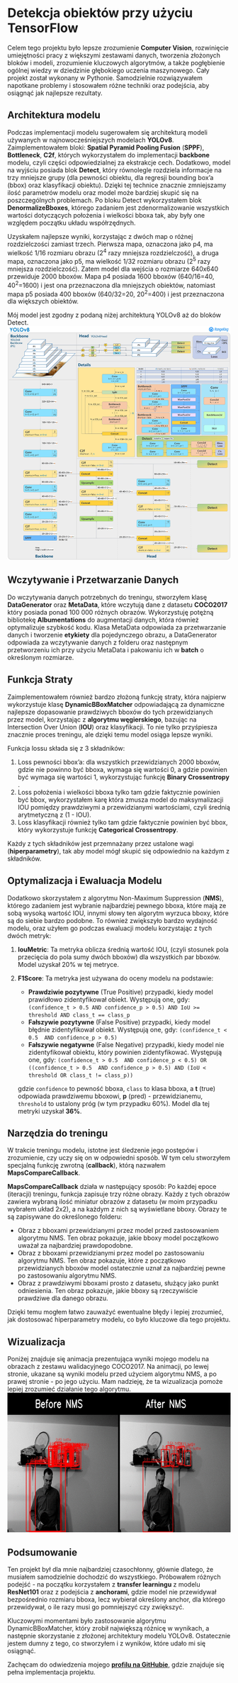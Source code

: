 # **Detekcja obiektów przy użyciu TensorFlow**

Celem tego projektu było lepsze zrozumienie **Computer Vision**, rozwinięcie umiejętności pracy z większymi zestawami danych, tworzenia złożonych bloków i modeli, zrozumienie kluczowych algorytmów, a także pogłębienie ogólnej wiedzy w dziedzinie głębokiego uczenia maszynowego. Cały projekt został wykonany w Pythonie. Samodzielnie rozwiązywałem napotkane problemy i stosowałem różne techniki oraz podejścia, aby osiągnąć jak najlepsze rezultaty.

## Architektura modelu
Podczas implementacji modelu sugerowałem się architekturą modeli używanych w najnowocześniejszych modelach **YOLOv8**. Zaimplementowałem bloki: **Spatial Pyramid Pooling Fusion** (**SPPF**), **Bottleneck**, **C2f**, których wykorzystałem do implementacji **backbone** modelu, czyli części odpowiedzialnej za ekstrakcje cech. Dodatkowo, model na wyjściu posiada blok **Detect**, który równolegle rozdziela informacje na trzy mniejsze grupy (dla pewności obiektu, dla regresji bounding box’a (bbox) oraz klasyfikacji obiektu). Dzięki tej technice znacznie zmniejszamy ilość parametrów modelu oraz model może bardziej skupić się na poszczególnych problemach. Po bloku Detect wykorzystałem blok **DenormalizeBboxes**, którego zadaniem jest zdenormalizowanie wszystkich wartości dotyczących położenia i wielkości bboxa tak, aby były one względem początku układu współrzędnych.

Uzyskałem najlepsze wyniki, korzystając z dwóch map o różnej rozdzielczości zamiast trzech. Pierwsza mapa, oznaczona jako p4, ma wielkość 1/16 rozmiaru obrazu (2<sup>4</sup> razy mniejsza rozdzielczość), a druga mapa, oznaczona jako p5, ma wielkość 1/32 rozmiaru obrazu (2<sup>5</sup> razy mniejsza rozdzielczość). Zatem model dla wejścia o rozmiarze 640x640 przewiduje 2000 bboxów. Mapa p4 posiada 1600 bboxów (640/16=40, 40<sup>2</sup>=1600) i jest ona przeznaczona dla mniejszych obiektów, natomiast mapa p5 posiada 400 bboxów (640/32=20, 20<sup>2</sup>=400) i jest przeznaczona dla większych obiektów.

Mój model jest zgodny z podaną niżej architekturą YOLOv8 aż do bloków Detect.
![Architecture](model.png)

## Wczytywanie i Przetwarzanie Danych
Do wczytywania danych potrzebnych do treningu, stworzyłem klasę **DataGenerator** oraz **MetaData**, które wczytują dane z datasetu **COCO2017** który posiada ponad 100 000 różnych obrazów. Wykorzystuję potężną bibliotekę **Albumentations** do augmentacji danych, która również optymalizuje szybkość kodu. Klasa MetaData odpowiada za przetwarzanie danych i tworzenie **etykiety** dla pojedynczego obrazu, a DataGenerator odpowiada za wczytywanie danych z folderu oraz następnym przetworzeniu ich przy użyciu MetaData i pakowaniu ich w **batch** o określonym rozmiarze.

## Funkcja Straty
Zaimplementowałem również bardzo złożoną funkcję straty, która najpierw wykorzystuje klasę **DynamicBBoxMatcher** odpowiadającą za dynamiczne najlepsze dopasowanie prawdziwych bboxów do tych przewidzianych przez model, korzystając z **algorytmu węgierskiego**, bazując na Intersection Over Union (**IOU**) oraz klasyfikacji. To nie tylko przyśpiesza znacznie proces treningu, ale dzięki temu model osiąga lepsze wyniki.

Funkcja lossu składa się z 3 składników:
   1. Loss pewności bbox’a: dla wszystkich przewidzianych 2000 bboxów, gdzie nie  powinno być bboxa, wymaga się wartości 0, a gdzie powinien być wymaga się wartości 1, wykorzystując funkcję **Binary Crossentropy** . 
   2. Loss położenia i wielkości bboxa tylko tam gdzie faktycznie powinien być bbox, wykorzystałem karę która zmusza model do maksymalizacji IOU pomiędzy prawdziwymi a przewidzianymi wartościami, czyli średnią arytmetyczną z (1 - IOU).
   3. Loss klasyfikacji również tylko tam gdzie faktycznie powinien być bbox, który wykorzystuje funkcję **Categorical Crossentropy**. 

Każdy z tych składników jest przemnażany przez ustalone wagi (**hiperparametry**), tak aby model mógł skupić się odpowiednio na każdym z składników.

## Optymalizacja i Ewaluacja Modelu
Dodatkowo skorzystałem z algorytmu Non-Maximum Suppression (**NMS**), którego zadaniem jest wybranie najbardziej pewnego bboxa, które mają ze sobą wysoką wartość IOU, innymi słowy ten algorytm wyrzuca bboxy, które są do siebie bardzo podobne. To również zwiększyło bardzo wydajność modelu, oraz użyłem go podczas ewaluacji modelu korzystając z tych dwóch metryk:
   1. **IouMetric**: Ta metryka oblicza średnią wartość IOU, (czyli stosunek pola przecięcia do pola sumy dwóch bboxów) dla wszystkich par bboxów. Model uzyskał 20% w tej metryce.
   
   2. **F1Score**: Ta metryka jest używana do oceny modelu na podstawie:
      - **Prawdziwie pozytywne** (True Positive) przypadki, kiedy model prawidłowo zidentyfikował obiekt. Występują one, gdy: ```(confidence_t > 0.5 AND confidence_p > 0.5) AND IoU >= threshold AND class_t == class_p``` 
      - **Fałszywie pozytywne** (False Positive) przypadki, kiedy model błędnie zidentyfikował obiekt. Występują one, gdy: ```(confidence_t < 0.5  AND confidence_p > 0.5)```
      - **Fałszywie negatywne** (False Negative) przypadki, kiedy model nie zidentyfikował obiektu, który powinien zidentyfikować. Występują one, gdy: ```(confidence_t > 0.5  AND confidence_p < 0.5) OR ((confidence_t > 0.5  AND confidence_p > 0.5) AND (IoU < threshold OR class_t != class_p))```
      
      gdzie ```confidence``` to pewność bboxa, ```class``` to klasa bboxa, a **t** (true) odpowiada prawdziwemu bboxowi, **p** (pred) - przewidzianemu, ```threshold``` to ustalony próg (w tym przypadku 60%).
      Model dla tej metryki uzyskał **36%**.

## Narzędzia do treningu
W trakcie treningu modelu, istotne jest śledzenie jego postępów i zrozumienie, czy uczy się on w odpowiedni sposób. W tym celu stworzyłem specjalną funkcję zwrotną (**callback**), którą nazwałem **MapsCompareCallback**.

**MapsCompareCallback** działa w następujący sposób: Po każdej epoce (iteracji) treningu, funkcja zapisuje trzy różne obrazy. Każdy z tych obrazów zawiera wybraną ilość miniatur obrazów z datasetu (w moim przypadku wybrałem układ 2x2), a na każdym z nich są wyświetlane bboxy. Obrazy te są zapisywane do określonego folderu:
   - Obraz z bboxami przewidzianymi przez model przed zastosowaniem algorytmu NMS. Ten obraz pokazuje, jakie bboxy model początkowo uważał za najbardziej prawdopodobne.
   - Obraz z bboxami przewidzianymi przez model po zastosowaniu algorytmu NMS. Ten obraz pokazuje, które z początkowo przewidzianych bboxów model ostatecznie uznał za najbardziej pewne po zastosowaniu algorytmu NMS.
   - Obraz z prawdziwymi bboxami prosto z datasetu, służący jako punkt odniesienia. Ten obraz pokazuje, jakie bboxy są rzeczywiście prawdziwe dla danego obrazu.

Dzięki temu mogłem łatwo zauważyć ewentualne błędy i lepiej zrozumieć, jak dostosować hiperparametry modelu, co było kluczowe dla tego projektu. 

## Wizualizacja
Poniżej znajduje się animacja prezentująca wyniki mojego modelu na obrazach z zestawu walidacyjnego COCO2017. Na animacji, po lewej stronie, ukazane są wyniki modelu przed użyciem algorytmu NMS, a po prawej stronie - po jego użyciu. Mam nadzieję, że ta wizualizacja pomoże lepiej zrozumieć działanie tego algorytmu.
![Output](output.gif)

## Podsumowanie 
Ten projekt był dla mnie najbardziej czasochłonny, głównie dlatego, że musiałem samodzielnie dochodzić do wszystkiego. Próbowałem różnych podejść - na początku korzystałem z **transfer learningu** z modelu **ResNet101** oraz z podejścia z **anchorami**, gdzie model nie przewidywał bezpośrednio rozmiaru bboxa, lecz wybierał określony anchor, dla którego przewidywał, o ile razy musi go pomniejszyć czy zwiększyć.

Kluczowymi momentami było zastosowanie algorytmu DynamicBBoxMatcher, który zrobił największą różnicę w wynikach, a następnie skorzystanie z złożonej architektury modelu YOLOv8. Ostatecznie jestem dumny z tego, co stworzyłem i z wyników, które udało mi się osiągnąć.


Zachęcam do odwiedzenia mojego [**profilu na GitHubie**](https://github.com/JakubCzarnik/Object-Detection-Model-for-the-COCO2017-dataset), gdzie znajduje się pełna implementacja projektu.